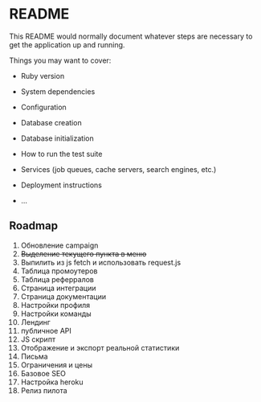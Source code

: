 # README

This README would normally document whatever steps are necessary to get the
application up and running.

Things you may want to cover:

* Ruby version

* System dependencies

* Configuration

* Database creation

* Database initialization

* How to run the test suite

* Services (job queues, cache servers, search engines, etc.)

* Deployment instructions

* ...

## Roadmap

1. Обновление campaign
2. ~~Выделение текущего пункта в меню~~
3. Выпилить из js fetch и использовать request.js
4. Таблица промоутеров
5. Таблица реферралов
6. Страница интеграции
7. Страница документации
8. Настройки профиля
9. Настройки команды
10. Лендинг
11. публичное API
12. JS скрипт
13. Отображение и экспорт реальной статистики
14. Письма
15. Ограничения и цены
16. Базовое SEO
17. Настройка heroku
18. Релиз пилота
